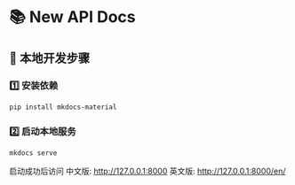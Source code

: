 # 📚 New API Docs

## 🚀 本地开发步骤

### 1️⃣ 安装依赖
```bash
pip install mkdocs-material
```

### 2️⃣ 启动本地服务
```bash
mkdocs serve
```
启动成功后访问
中文版: http://127.0.0.1:8000
英文版: http://127.0.0.1:8000/en/
